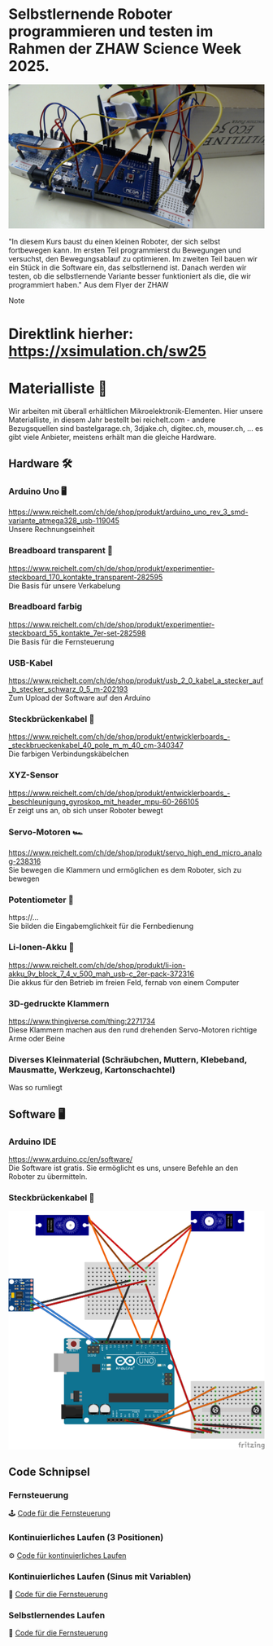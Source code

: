 # Selbstlernende Roboter programmieren und testen im Rahmen der ZHAW Science Week 2025.

![Hauptbild des Projekts](hauptfoto.jpg)

"In diesem Kurs baust du einen kleinen Roboter, der sich selbst fortbewegen kann. Im ersten Teil programmierst du Bewegungen und versuchst, den Bewegungsablauf zu optimieren. Im zweiten Teil bauen wir ein Stück in die Software ein, das selbstlernend ist. Danach werden wir testen, ob die selbstlernende Variante besser funktioniert als die, die wir programmiert haben." Aus dem Flyer der ZHAW

> [!NOTE]  
> # Direktlink hierher: https://xsimulation.ch/sw25

# Materialliste 🧰
Wir arbeiten mit überall erhältlichen Mikroelektronik-Elementen. Hier unsere Materialliste, in diesem Jahr bestellt bei reichelt.com - andere Bezugsquellen sind bastelgarage.ch, 3djake.ch, digitec.ch, mouser.ch, ... es gibt viele Anbieter, meistens erhält man die gleiche Hardware.

## Hardware 🛠️

### Arduino Uno 🖥️
https://www.reichelt.com/ch/de/shop/produkt/arduino_uno_rev_3_smd-variante_atmega328_usb-119045  
Unsere Rechnungseinheit

### Breadboard transparent 🍞
https://www.reichelt.com/ch/de/shop/produkt/experimentier-steckboard_170_kontakte_transparent-282595  
Die Basis für unsere Verkabelung

### Breadboard farbig
https://www.reichelt.com/ch/de/shop/produkt/experimentier-steckboard_55_kontakte_7er-set-282598  
Die Basis für die Fernsteuerung

### USB-Kabel
https://www.reichelt.com/ch/de/shop/produkt/usb_2_0_kabel_a_stecker_auf_b_stecker_schwarz_0_5_m-202193  
Zum Upload der Software auf den Arduino

### Steckbrückenkabel 🌈
https://www.reichelt.com/ch/de/shop/produkt/entwicklerboards_-_steckbrueckenkabel_40_pole_m_m_40_cm-340347  
Die farbigen Verbindungskäbelchen

### XYZ-Sensor
https://www.reichelt.com/ch/de/shop/produkt/entwicklerboards_-_beschleunigung_gyroskop_mit_header_mpu-60-266105  
Er zeigt uns an, ob sich unser Roboter bewegt

### Servo-Motoren 🏎️
https://www.reichelt.com/ch/de/shop/produkt/servo_high_end_micro_analog-238316  
Sie bewegen die Klammern und ermöglichen es dem Roboter, sich zu bewegen

### Potentiometer 🔄  
https://...  
Sie bilden die Eingabemglichkeit für die Fernbedienung

### Li-Ionen-Akku 🔋
https://www.reichelt.com/ch/de/shop/produkt/li-ion-akku_9v_block_7_4_v_500_mah_usb-c_2er-pack-372316  
Die akkus für den Betrieb im freien Feld, fernab von einem Computer

### 3D-gedruckte Klammern
https://www.thingiverse.com/thing:2271734  
Diese Klammern machen aus den rund drehenden Servo-Motoren richtige Arme oder Beine

### Diverses Kleinmaterial (Schräubchen, Muttern, Klebeband, Mausmatte, Werkzeug, Kartonschachtel)
Was so rumliegt

## Software 🖥️

### Arduino IDE
https://www.arduino.cc/en/software/  
Die Software ist gratis. Sie ermöglicht es uns, unsere Befehle an den Roboter zu übermitteln.

### Steckbrückenkabel 🧵
![Verbindungs-Schema](schema_fernbedienung.png)

## Code Schnipsel

### Fernsteuerung
🕹️ [Code für die Fernsteuerung](./fernsteuerung/fernsteuerung.ino)

### Kontinuierliches Laufen (3 Positionen)
⚙️ [Code für kontinuierliches Laufen](./kontinuierlich/kontinuierlich.ino)

### Kontinuierliches Laufen (Sinus mit Variablen)
🌊 [Code für die Fernsteuerung](./sinus/sinus.ino)

### Selbstlernendes Laufen
🤖 [Code für die Fernsteuerung](./selbstlernend/selbstlernend.ino)